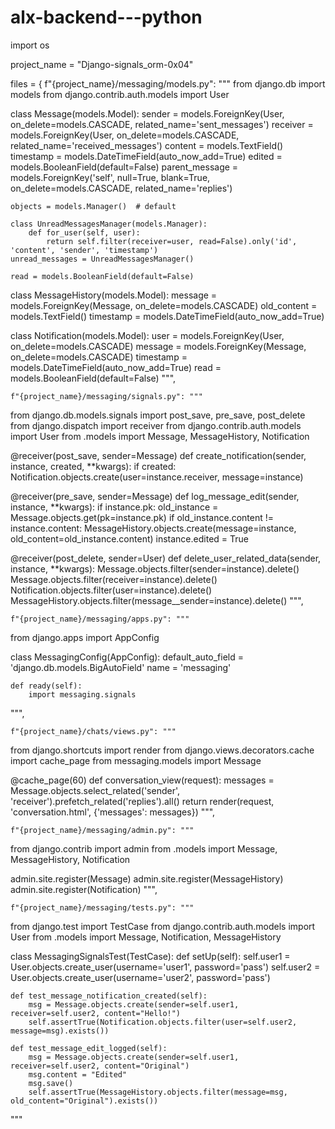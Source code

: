 # alx-backend---python
import os

project_name = "Django-signals_orm-0x04"

files = {
    f"{project_name}/messaging/models.py": """
from django.db import models
from django.contrib.auth.models import User

class Message(models.Model):
    sender = models.ForeignKey(User, on_delete=models.CASCADE, related_name='sent_messages')
    receiver = models.ForeignKey(User, on_delete=models.CASCADE, related_name='received_messages')
    content = models.TextField()
    timestamp = models.DateTimeField(auto_now_add=True)
    edited = models.BooleanField(default=False)
    parent_message = models.ForeignKey('self', null=True, blank=True, on_delete=models.CASCADE, related_name='replies')

    objects = models.Manager()  # default

    class UnreadMessagesManager(models.Manager):
        def for_user(self, user):
            return self.filter(receiver=user, read=False).only('id', 'content', 'sender', 'timestamp')
    unread_messages = UnreadMessagesManager()

    read = models.BooleanField(default=False)

class MessageHistory(models.Model):
    message = models.ForeignKey(Message, on_delete=models.CASCADE)
    old_content = models.TextField()
    timestamp = models.DateTimeField(auto_now_add=True)

class Notification(models.Model):
    user = models.ForeignKey(User, on_delete=models.CASCADE)
    message = models.ForeignKey(Message, on_delete=models.CASCADE)
    timestamp = models.DateTimeField(auto_now_add=True)
    read = models.BooleanField(default=False)
""",

    f"{project_name}/messaging/signals.py": """
from django.db.models.signals import post_save, pre_save, post_delete
from django.dispatch import receiver
from django.contrib.auth.models import User
from .models import Message, MessageHistory, Notification

@receiver(post_save, sender=Message)
def create_notification(sender, instance, created, **kwargs):
    if created:
        Notification.objects.create(user=instance.receiver, message=instance)

@receiver(pre_save, sender=Message)
def log_message_edit(sender, instance, **kwargs):
    if instance.pk:
        old_instance = Message.objects.get(pk=instance.pk)
        if old_instance.content != instance.content:
            MessageHistory.objects.create(message=instance, old_content=old_instance.content)
            instance.edited = True

@receiver(post_delete, sender=User)
def delete_user_related_data(sender, instance, **kwargs):
    Message.objects.filter(sender=instance).delete()
    Message.objects.filter(receiver=instance).delete()
    Notification.objects.filter(user=instance).delete()
    MessageHistory.objects.filter(message__sender=instance).delete()
""",

    f"{project_name}/messaging/apps.py": """
from django.apps import AppConfig

class MessagingConfig(AppConfig):
    default_auto_field = 'django.db.models.BigAutoField'
    name = 'messaging'

    def ready(self):
        import messaging.signals
""",

    f"{project_name}/chats/views.py": """
from django.shortcuts import render
from django.views.decorators.cache import cache_page
from messaging.models import Message

@cache_page(60)
def conversation_view(request):
    messages = Message.objects.select_related('sender', 'receiver').prefetch_related('replies').all()
    return render(request, 'conversation.html', {'messages': messages})
""",

    f"{project_name}/messaging/admin.py": """
from django.contrib import admin
from .models import Message, MessageHistory, Notification

admin.site.register(Message)
admin.site.register(MessageHistory)
admin.site.register(Notification)
""",

    f"{project_name}/messaging/tests.py": """
from django.test import TestCase
from django.contrib.auth.models import User
from .models import Message, Notification, MessageHistory

class MessagingSignalsTest(TestCase):
    def setUp(self):
        self.user1 = User.objects.create_user(username='user1', password='pass')
        self.user2 = User.objects.create_user(username='user2', password='pass')

    def test_message_notification_created(self):
        msg = Message.objects.create(sender=self.user1, receiver=self.user2, content="Hello!")
        self.assertTrue(Notification.objects.filter(user=self.user2, message=msg).exists())

    def test_message_edit_logged(self):
        msg = Message.objects.create(sender=self.user1, receiver=self.user2, content="Original")
        msg.content = "Edited"
        msg.save()
        self.assertTrue(MessageHistory.objects.filter(message=msg, old_content="Original").exists())
"""
